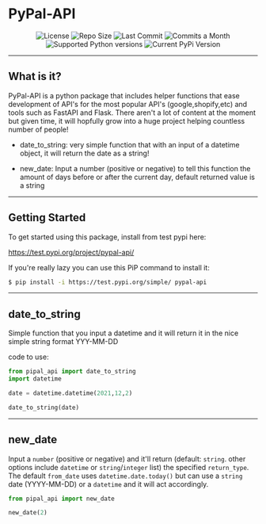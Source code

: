 # **PyPal-API**
<p align="center">

<img src="https://img.shields.io/github/license/ivancampos11/PyPal-API" alt="License">

<img src="https://img.shields.io/github/repo-size/ivancampos11/PyPal-API" alt="Repo Size">

<img src="https://img.shields.io/github/last-commit/ivancampos11/PyPal-API" alt="Last Commit">

<img src="https://img.shields.io/github/commit-activity/m/ivancampos11/PyPal-API" alt="Commits a Month">

<img src="https://img.shields.io/github/pipenv/locked/python-version/ivancampos11/PyPal-API" alt="Supported Python versions">

<img src="https://img.shields.io/pypi/v/PyPal-API" alt="Current PyPi Version">

</p>

---

## What is it?
PyPal-API is a python package that includes helper functions that ease development of API's for the most popular API's (google,shopify,etc) and tools such as FastAPI and Flask.
There aren't a lot of content at the moment but given time, it will hopfully grow into a huge project helping countless number of people!

- date_to_string: very simple function that with an input of a datetime object, it will return the date as a string!

- new_date: Input a number (positive or negative) to tell this function the amount of days before or after the current day, default returned value is a string

---

## Getting Started

To get started using this package, install from test pypi here: 

https://test.pypi.org/project/pypal-api/

If you're really lazy you can use this PiP command to install it:

```bash
$ pip install -i https://test.pypi.org/simple/ pypal-api
```

---

## date_to_string
Simple function that you input a datetime and it will return it in the nice simple string format YYY-MM-DD

code to use: 

```python
from pipal_api import date_to_string
import datetime

date = datetime.datetime(2021,12,2)

date_to_string(date)
```

---

## new_date
Input a `number` (positive or negative) and it'll return (default: `string`. other options include `datetime` or `string`/`integer` list) the specified `return_type`. 
The default `from_date` uses `datetime.date.today()` but can use a `string` date (YYYY-MM-DD) or a `datetime` and it will act accordingly.

```python
from pipal_api import new_date

new_date(2)
```
